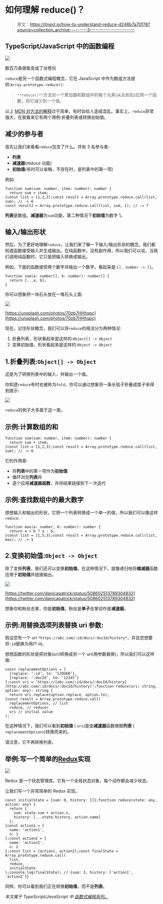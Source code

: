 # 如何理解 reduce()？

> 原文：<https://itnext.io/how-to-understand-reduce-d246b7a70f78?source=collection_archive---------3----------------------->

## TypeScript/JavaScript 中的函数编程

![](img/57479ec6f0cd17ffbb6df9dcce620b6e.png)

数百万条银鱼变成了龙卷风

`reduce`是另一个函数式编程概念，它在 JavaScript 中作为数组方法提供:`Array.prototype.reduce()`:

> `**reduce()**`方法对一个累加器和数组中的每个元素(从左到右)应用一个函数，将它减少到一个值。

以上 [MDN 对方法的解释](https://developer.mozilla.org/en-US/docs/Web/JavaScript/Reference/Global_Objects/Array/reduce)过于简单，有时会给人造成混乱。事实上，`reduce`非常强大，在我看来它有两个用例:折叠列表或转换初始值。

## 减少的参与者

首先让我们来看看`reduce`包含了什么。共有 3 名参与者:

*   **列表**
*   **减速器**(reduce 功能)
*   **初始值**(有时可以省略，不存在时，是列表中的第一项)

例如:

```
function sum(sum: number, item: number): number {
  return sum + item;
}const list = [1,2,3];const result = Array.prototype.reduce.call(list, sum); // -> 6
const result2 = Array.prototype.reduce.call(list, sum, 1); // -> 7
```

**列表**是数组。**减速器**为`sum`功能，第二种情况下**初始值**为数字 1。

## 输入/输出形状

然后，为了更好地理解`reduce`，让我们来了解一下输入/输出形状的概念。我们都知道函数接受输入并生成输出。在纯函数中，没有副作用，所以我们可以说，当我们调用纯函数时，它只是把输入转换成输出。

例如，下面的函数接受两个数字并输出一个数字。看起来是:`[], number -> []`。

```
function sum(a: number[], b: number): number[] { 
  return [...a, b]; 
}
```

你可以想象把一块石头放在一堆石头上面:

![](img/381798b51953992133c5f3342f5ed9f7.png)

[https://unsplash.com/photos/70zb7HHhspc](https://unsplash.com/photos/70zb7HHhspc)

现在，记住形状概念，我们可以将`reduce`的用法分为两种情况:

1.  折叠列表，形状看起来是这样的:`Object[] -> Object`
2.  变换初始值，形状看起来是这样的:`Object -> Object`

## 1.折叠列表:`Object[] -> Object`

这是为了转换列表中的输入，并输出一个值。

你知道`reduce`有时也被称为`fold`，你可以通过想象将一条长毯子折叠成垫子来得到提示:

![](img/52591d25ed421f042db46917cd6785ec.png)

`reduce`的例子大多属于这一类。

## 示例:计算数组的和

```
function sum(sum: number, item: number): number {
  return sum + item;
}const list = [1,2,3];const result = Array.prototype.reduce.call(list, sum); // -> 6
```

它的作用是:

*   将**列表**中的第一项作为**初始值**
*   循环浏览**列表**并
*   逐个应用**减速器函数**，并将结果链接到下一次迭代

## 示例:查找数组中的最大数字

想想输入和输出的形状，它把一个列表转换成一个单一的值，所以我们可以像这样`reduce`:

```
function max(a: number, b: number): number {
  return a > b ? a : b;
}const list = [1,5,3];const result = Array.prototype.reduce.call(list, max); // -> 5
```

## 2.变换初始值:`Object -> Object`

除了变换**列表**，我们还可以变换**初始值**。在这种情况下，就像递归地将**缩减器**函数应用于**初始值**并链接输出。

![](img/9aebabfd258b81a4c59526cf33e7f1a0.png)

[https://twitter.com/danicapatrick/status/508602513789304832](https://twitter.com/danicapatrick/status/508602513789304832)

想象你和粉丝击掌，你是**初始值**，粉丝是**单子**击掌动作是**减速器**。

## 示例:用替换选项列表替换 uri 参数:

假设您有一个 uri `*https://abc.com/:id/docs/:docId/history*`，并且您想要将`:id`替换为用户 id。

想想函数的形状是把对象(uri)转换成另一个 uri(用参数替换)，所以我们可以这样做:

```
const replacementOptions = [
  {replace: ‘:id’, to: ‘SJDUEB’}, 
  {replace: ‘:docId’, to: ‘12345’}
];const uri = ‘https://[abc.com/:id/docs/:docId/history](http://abc.com/:id/docs/:docId/history)’;function reduce(uri: string, option: any): string {
  return uri.replace(option.replace, option.to);
}const result = Array.prototype.reduce.call(
  replacementOptions, // list
  reduce, // reducer
  uri // initial value
);
```

在这种情况下，我们可以看到**初始值** ( `uri`)是由**减速器**函数根据**列表** ( `replacementOptions`)转换而来的。

请注意，它不再转换列表。

## **举例:写一个简单的**[**Redux**](https://redux.js.org/)**实现**

![](img/d79097e26caf0204837d9a52ba7b1668.png)

Redux 是一个状态管理库。它有一个全局状态对象，每个动作都会减少状态。

让我们写一个非常简单的 Redux 实现。

```
const initialState = {sum: 0, history: []};function reduce(state: any, action: any) {
  return {
    sum: state.sum + action.n,
    history: [...state.history, action.name]
  };
}const action1 = {
  name: 'action1',
  n: 1
};const action2 = {
  name: 'action2',
  n: 2
};const list = [action1, action2];const finalState = Array.prototype.reduce.call(
  list, 
  reduce,
  initialState
);console.log(finalState); // {sum: 3, history: ['action1', 'action2']}
```

同样，你可以看到我们正在转换**初始值**，而不是**列表**。

*本文属于 TypeScript/JavaScript 中* [*函数式编程系列。*](https://medium.com/@hamxiaoz/functional-programming-in-typescript-javascript-d9d79663bc4)